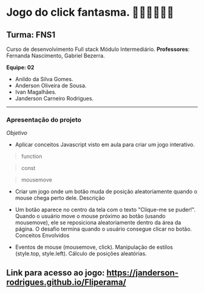 # Jogo do click fantasma. 👻👻⛓️‍💥⛓️‍💥

## Turma: FNS1
Curso de desenvolvimento Full stack
Módulo Intermediário.
**Professores**: Fernanda Nascimento, Gabriel Bezerra.

**Equipe: 02**

- Anildo da Silva Gomes.
- Anderson Oliveira de Sousa.
- Ivan Magalhães.
- Janderson Carneiro Rodrigues.

---

### Apresentação do projeto

_Objetivo_

- Aplicar conceitos Javascript visto em aula para criar um jogo interativo.
> function

> const

> mousemove

- Criar um jogo onde um botão muda de posição aleatoriamente quando o mouse chega perto dele.
Descrição

- Um botão aparece no centro da tela com o texto "Clique-me se puder!".
Quando o usuário move o mouse próximo ao botão (usando mousemove), ele se reposiciona aleatoriamente dentro da área da página.
O desafio termina quando o usuário consegue clicar no botão.
Conceitos Envolvidos

- Eventos de mouse (mousemove, click).
Manipulação de estilos (style.top, style.left).
Cálculo de posições aleatórias.

## Link para acesso ao jogo:  https://janderson-rodrigues.github.io/Fliperama/
